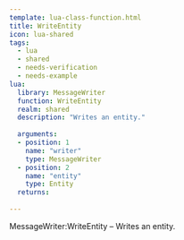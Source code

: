 ```yaml
---
template: lua-class-function.html
title: WriteEntity
icon: lua-shared
tags:
  - lua
  - shared
  - needs-verification
  - needs-example
lua:
  library: MessageWriter
  function: WriteEntity
  realm: shared
  description: "Writes an entity."
  
  arguments:
  - position: 1
    name: "writer"
    type: MessageWriter
  - position: 2
    name: "entity"
    type: Entity
  returns:
    
---
```


<div class="lua__search__keywords">
MessageWriter:WriteEntity &#x2013; Writes an entity.
</div>
